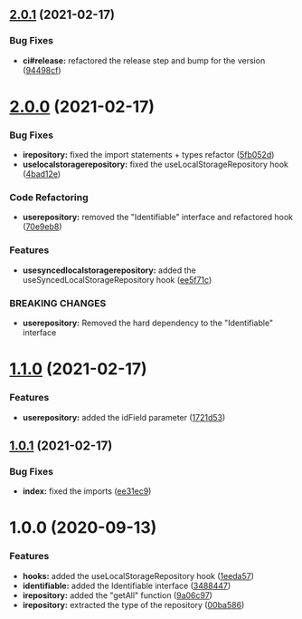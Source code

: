 ## [2.0.1](https://github.com/YannickFricke/use-repository/compare/v2.0.0...v2.0.1) (2021-02-17)


### Bug Fixes

* **ci#release:** refactored the release step and bump for the version ([94498cf](https://github.com/YannickFricke/use-repository/commit/94498cf6bfe1e77f78eca5150977b6699608c619))

# [2.0.0](https://github.com/YannickFricke/use-repository/compare/v1.1.0...v2.0.0) (2021-02-17)


### Bug Fixes

* **irepository:** fixed the import statements + types refactor ([5fb052d](https://github.com/YannickFricke/use-repository/commit/5fb052d816f832c8b18335a877e8935df7dbe9ca))
* **uselocalstoragerepository:** fixed the useLocalStorageRepository hook ([4bad12e](https://github.com/YannickFricke/use-repository/commit/4bad12efa4d2b227415840b49b0f0162150e13a9))


### Code Refactoring

* **userepository:** removed the "Identifiable" interface and refactored hook ([70e9eb8](https://github.com/YannickFricke/use-repository/commit/70e9eb8a076738d23d0b5c4b45a12b148a11c452))


### Features

* **usesyncedlocalstoragerepository:** added the useSyncedLocalStorageRepository hook ([ee5f71c](https://github.com/YannickFricke/use-repository/commit/ee5f71c6909a630091c0c26fab0fcce213167be5))


### BREAKING CHANGES

* **userepository:** Removed the hard dependency to the "Identifiable"
interface

# [1.1.0](https://github.com/YannickFricke/use-repository/compare/v1.0.1...v1.1.0) (2021-02-17)


### Features

* **userepository:** added the idField parameter ([1721d53](https://github.com/YannickFricke/use-repository/commit/1721d53715d46fcb0d26fdc79654f49b70041dce))

## [1.0.1](https://github.com/YannickFricke/use-repository/compare/v1.0.0...v1.0.1) (2021-02-17)


### Bug Fixes

* **index:** fixed the imports ([ee31ec9](https://github.com/YannickFricke/use-repository/commit/ee31ec9105c177809e818a87fd3912571f93672f))

# 1.0.0 (2020-09-13)


### Features

* **hooks:** added the useLocalStorageRepository hook ([1eeda57](https://github.com/YannickFricke/use-repository/commit/1eeda578a4202c8d1cbd7406d5887b9c1f18aed1))
* **identifiable:** added the Identifiable interface ([3488447](https://github.com/YannickFricke/use-repository/commit/3488447978ba9625e29bab614aa20aa5d7de6c30))
* **irepository:** added the "getAll" function ([9a06c97](https://github.com/YannickFricke/use-repository/commit/9a06c97fa395cd89077c93b93884ef56424cffae))
* **irepository:** extracted the type of the repository ([00ba586](https://github.com/YannickFricke/use-repository/commit/00ba586ba0d028b4346b8351446aaaad9d8f88a5))
